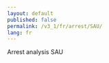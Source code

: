 ```yaml
---
layout: default
published: false
permalink: /v3_1/fr/arrest/SAU/
lang: fr
---
```


Arrest analysis SAU
